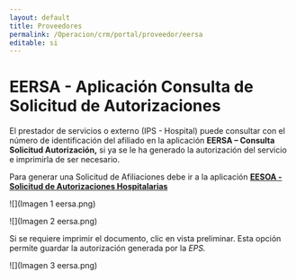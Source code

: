 ```yaml
---
layout: default
title: Proveedores
permalink: /Operacion/crm/portal/proveedor/eersa
editable: si
---
```


# EERSA - Aplicación Consulta de Solicitud de Autorizaciones

El prestador de servicios o externo (IPS - Hospital) puede consultar con el número de identificación del afiliado en la aplicación **EERSA – Consulta Solicitud Autorización,** si ya se le ha generado la autorización del servicio e imprimirla de ser necesario.

Para generar una Solicitud de Afiliaciones debe ir a la aplicación [**EESOA - Solicitud de Autorizaciones Hospitalarias**](http://docs.oasiscom.com/Operacion/crm/portal/proveedor/eesoa)

![](Imagen 1 eersa.png)

![](Imagen 2 eersa.png)

Si se requiere imprimir el documento, clic en vista preliminar. Esta opción permite guardar la autorización generada por la *EPS.* 

![](Imagen 3 eersa.png)



